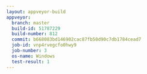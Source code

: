```yaml
---
layout: appveyor-build
appveyor:
  branch: master
  build-id: 51787229
  build-number: 812
  commit: b668083bd146902cac87fb50d90c7db1784cead7
  job-id: vnp4rvegcfo0hwy9
  job-number: 3
  os-name: Windows
  test-result: 1
---
```

